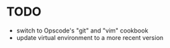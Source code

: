 # TODO
- switch to Opscode's "git" and "vim" cookbook
- update virtual environment to a more recent version
